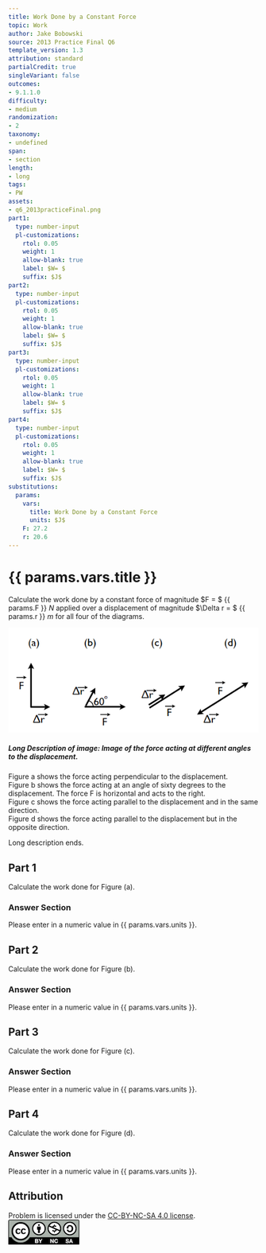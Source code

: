 ```yaml
---
title: Work Done by a Constant Force
topic: Work
author: Jake Bobowski
source: 2013 Practice Final Q6
template_version: 1.3
attribution: standard
partialCredit: true
singleVariant: false
outcomes:
- 9.1.1.0
difficulty:
- medium
randomization:
- 2
taxonomy:
- undefined
span:
- section
length:
- long
tags:
- PW
assets:
- q6_2013practiceFinal.png
part1:
  type: number-input
  pl-customizations:
    rtol: 0.05
    weight: 1
    allow-blank: true
    label: $W= $
    suffix: $J$
part2:
  type: number-input
  pl-customizations:
    rtol: 0.05
    weight: 1
    allow-blank: true
    label: $W= $
    suffix: $J$
part3:
  type: number-input
  pl-customizations:
    rtol: 0.05
    weight: 1
    allow-blank: true
    label: $W= $
    suffix: $J$
part4:
  type: number-input
  pl-customizations:
    rtol: 0.05
    weight: 1
    allow-blank: true
    label: $W= $
    suffix: $J$
substitutions:
  params:
    vars:
      title: Work Done by a Constant Force
      units: $J$
    F: 27.2
    r: 20.6
---
```

# {{ params.vars.title }}
Calculate the work done by a constant force of magnitude $F = $ {{ params.F }} $N$ applied over a displacement of magnitude $\Delta r = $ {{ params.r }} $m$ for all four of the diagrams.

<img longdesc="Work Done by Constant Force.md#desc" alt="Image of the force acting at different angles to the displacement." src="q6_2013practiceFinal.png">

<div id="desc">
<h5>Long Description of image: Image of the force acting at different angles to the displacement.</h5>
Figure a shows the force acting perpendicular to the displacement.</br>
Figure b shows the force acting at an angle of sixty degrees to the displacement. The force F is horizontal and acts to the right.</br>
Figure c shows the force acting parallel to the displacement and in the same direction.</br>
Figure d shows the force acting parallel to the displacement but in the opposite direction.</br>
<p>Long description ends.</p>
<div>

## Part 1

Calculate the work done for Figure (a).

### Answer Section

Please enter in a numeric value in {{ params.vars.units }}.

## Part 2

Calculate the work done for Figure (b).

### Answer Section

Please enter in a numeric value in {{ params.vars.units }}.

## Part 3

Calculate the work done for Figure (c).

### Answer Section

Please enter in a numeric value in {{ params.vars.units }}.

## Part 4

Calculate the work done for Figure (d).

### Answer Section

Please enter in a numeric value in {{ params.vars.units }}.

## Attribution

Problem is licensed under the [CC-BY-NC-SA 4.0 license](https://creativecommons.org/licenses/by-nc-sa/4.0/).<br> ![The Creative Commons 4.0 license requiring attribution-BY, non-commercial-NC, and share-alike-SA license.](https://raw.githubusercontent.com/firasm/bits/master/by-nc-sa.png)